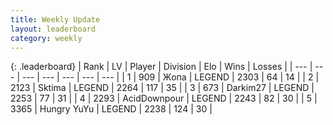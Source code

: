 ```yaml
---
title: Weekly Update
layout: leaderboard
category: weekly
---
```


{: .leaderboard}
| Rank | LV | Player | Division | Elo | Wins | Losses |
| --- | --- | --- | --- | --- | --- | --- |
| <span data-change="7">1</span> | 909 | <span title="ID: 402846">Жoпа</span> | LEGEND | <span data-change="130">2303</span> | <span data-change="27">64</span> | <span data-change="2">14</span> |
| <span data-change="1">2</span> | 2123 | <span title="ID: 353063">Sktima</span> | LEGEND | <span data-change="51">2264</span> | <span data-change="43">117</span> | <span data-change="10">35</span> |
| <span data-change="12">3</span> | 673 | <span title="ID: 694036">Darkim27</span> | LEGEND | <span data-change="194">2253</span> | <span data-change="39">77</span> | <span data-change="14">31</span> |
| <span data-change="15">4</span> | 2293 | <span title="ID: 304661">AcidDownpour</span> | LEGEND | <span data-change="193">2243</span> | <span data-change="63">82</span> | <span data-change="24">30</span> |
| <span data-change="-4">5</span> | 3365 | <span title="ID: 164871">Hungry YuYu</span> | LEGEND | <span data-change="0">2238</span> | <span data-change="17">124</span> | <span data-change="8">30</span> |